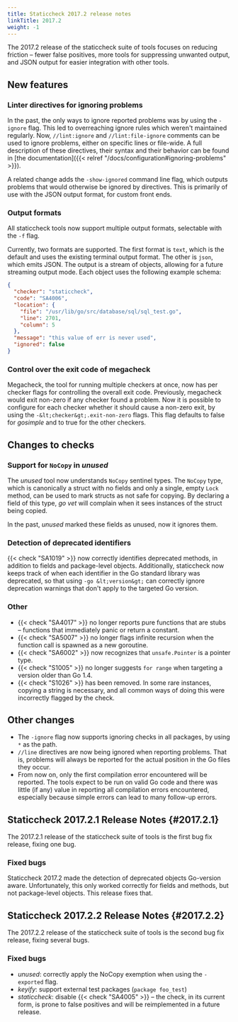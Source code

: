 ```yaml
---
title: Staticcheck 2017.2 release notes
linkTitle: 2017.2
weight: -1
---
```


The 2017.2 release of the staticcheck suite of tools focuses on
reducing friction – fewer false positives, more tools for suppressing
unwanted output, and JSON output for easier integration with other
tools.

## New features

### Linter directives for ignoring problems

In the past, the only ways to ignore reported problems was by using
the `-ignore` flag. This led to overreaching ignore rules
which weren't maintained regularly. Now, `//lint:ignore` and
`//lint:file-ignore` comments can be used to ignore
problems, either on specific lines or file-wide. A full description of
these directives, their syntax and their behavior can be found
in [the documentation]({{< relref "/docs/configuration#ignoring-problems" >}}).

A related change adds the `-show-ignored` command line
flag, which outputs problems that would otherwise be ignored by
directives. This is primarily of use with the JSON output format,
for custom front ends.

### Output formats

All staticcheck tools now support multiple output formats, selectable
with the `-f` flag.

Currently, two formats are supported. The first format is
`text`, which is the default and uses the existing terminal
output format. The other is `json`, which emits JSON. The
output is a stream of objects, allowing for a future streaming output
mode. Each object uses the following example schema:

```json
{
  "checker": "staticcheck",
  "code": "SA4006",
  "location": {
    "file": "/usr/lib/go/src/database/sql/sql_test.go",
    "line": 2701,
    "column": 5
  },
  "message": "this value of err is never used",
  "ignored": false
}
```

### Control over the exit code of megacheck

Megacheck, the tool for running multiple checkers at once, now has
per checker flags for controlling the overall exit code. Previously,
megacheck would exit non-zero if any checker found a problem. Now it
is possible to configure for each checker whether it should cause a
non-zero exit, by using the `-&lt;checker&gt;.exit-non-zero`
flags. This flag defaults to false for _gosimple_ and to true for
the other checkers.

## Changes to checks

### Support for `NoCopy` in _unused_

The _unused_ tool now understands `NoCopy` sentinel types. The
`NoCopy` type, which is canonically a struct with no fields and only a
single, empty `Lock` method, can be used to mark structs as not safe
for copying. By declaring a field of this type, _go vet_ will complain
when it sees instances of the struct being copied.

In the past, _unused_ marked these fields as unused, now it ignores
them.

### Detection of deprecated identifiers

{{< check "SA1019" >}} now
correctly identifies deprecated methods, in addition to fields and
package-level objects. Additionally, staticcheck now keeps track of
when each identifier in the Go standard library was deprecated, so
that using `-go &lt;version&gt;` can correctly
ignore deprecation warnings that don't apply to the targeted Go
version.

### Other

- {{< check "SA4017" >}} no longer reports pure functions that are stubs – functions that immediately panic or return a constant.
- {{< check "SA5007" >}} no longer flags infinite recursion when the function call is spawned as a new goroutine.
- {{< check "SA6002" >}} now recognizes that `unsafe.Pointer` is a pointer type.
- {{< check "S1005"  >}} no longer suggests `for range` when targeting a version older than Go 1.4.
- {{< check "S1026"  >}} has been removed. In some rare instances, copying a string is necessary, and all common ways of doing this were incorrectly flagged by the check.


## Other changes

- The `-ignore` flag now supports ignoring checks in all packages, by using `*` as the path.
- `//line` directives are now being ignored when reporting problems. That is, problems will always be reported for the actual position in the Go files they occur.
- From now on, only the first compilation error encountered will be reported. 
The tools expect to be run on valid Go code and there was little (if any) value in reporting all compilation errors encountered, especially because simple errors can lead to many follow-up errors.

## Staticcheck 2017.2.1 Release Notes {#2017.2.1}

The 2017.2.1 release of the staticcheck suite of tools is the first
bug fix release, fixing one bug.

### Fixed bugs

Staticcheck 2017.2 made the detection of deprecated objects
Go-version aware. Unfortunately, this only worked correctly for
fields and methods, but not package-level objects. This release
fixes that.

## Staticcheck 2017.2.2 Release Notes {#2017.2.2}

The 2017.2.2 release of the staticcheck suite of tools is the second
bug fix release, fixing several bugs.

### Fixed bugs

- _unused_: correctly apply the NoCopy exemption when using the `-exported` flag.
- _keyify_: support external test packages (`package foo_test`)
- _staticcheck_: disable {{< check "SA4005" >}} – the check, in its current form, is prone to false positives and will be reimplemented in a future release.
